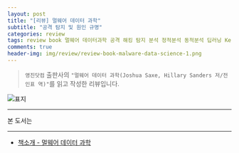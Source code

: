 ```yaml
---  
layout: post  
title: "[리뷰] 멀웨어 데이터 과학"  
subtitle: "공격 탐지 및 원인 규명"  
categories: review  
tags: review book 멀웨어 데이터과학 공격 해킹 탐지 분석 정적분석 동적분석 딥러닝 Keras
comments: true  
header-img: img/review/review-book-malware-data-science-1.png
---  
```

  
> `영진닷컴` 출판사의 `"멀웨어 데이터 과학(Joshua Saxe, Hillary Sanders 저/전인표 역)"`를 읽고 작성한 리뷰입니다.  

![표지](https://telegeam.github.io/assets/img/review/review-book-malware-data-science-1.png)  

---
본 도서는 

---

* [책소개 - 멀웨어 데이터 과학](http://www.yes24.com/Product/Goods/94771944)

